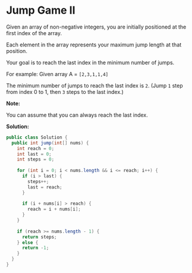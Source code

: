 # Jump Game II

Given an array of non-negative integers, you are initially positioned at the first index of the array.

Each element in the array represents your maximum jump length at that position.

Your goal is to reach the last index in the minimum number of jumps.

For example:
Given array A = `[2,3,1,1,4]`

The minimum number of jumps to reach the last index is `2`. (Jump `1` step from index 0 to 1, then `3` steps to the last index.)

**Note:**

You can assume that you can always reach the last index.

**Solution:**
```java
public class Solution {
  public int jump(int[] nums) {
    int reach = 0;
    int last = 0;
    int steps = 0;
        
    for (int i = 0; i < nums.length && i <= reach; i++) {
      if (i > last) {
        steps++;
        last = reach;
      }
            
      if (i + nums[i] > reach) {
        reach = i + nums[i];
      }
    }
        
    if (reach >= nums.length - 1) {
      return steps;
    } else {
      return -1;
    }
  }
}
```
